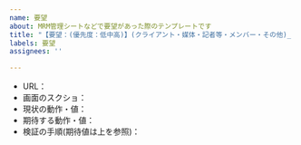 ```yaml
---
name: 要望
about: MRM管理シートなどで要望があった際のテンプレートです
title: "【要望：(優先度：低中高)】(クライアント・媒体・記者等・メンバー・その他)_ _ (画面遷移)_ _ _ (内容)"
labels: 要望
assignees: ''

---
```


- URL：
- 画面のスクショ：
- 現状の動作・値：
- 期待する動作・値：
- 検証の手順(期待値は上を参照)：
